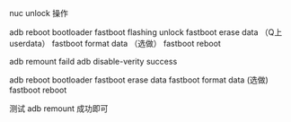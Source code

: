 nuc unlock 操作

adb reboot bootloader
fastboot flashing unlock
fastboot erase data （Q上userdata）
fastboot format data （选做）
fastboot reboot

adb remount    faild
adb disable-verity   success

adb reboot bootloader
fastboot erase data
fastboot format data (选做)
fastboot reboot

测试
    adb remount  成功即可